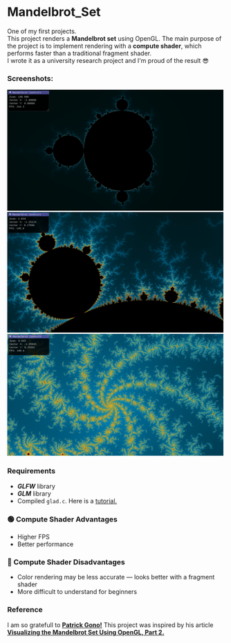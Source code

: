 # Mandelbrot_Set

One of my first projects.  
This project renders a **Mandelbrot set** using OpenGL. 
The main purpose of the project is to implement rendering with a **compute shader**, which performs faster than a traditional fragment shader.  
I wrote it as a university research project and I'm proud of the result 😎

### Screenshots:
<img src="Mandelbrot_Set/images/mand_set1.png" alt="Mandelbrot Preview" width="500"/>
<img src="Mandelbrot_Set/images/mand_set2.png" alt="Mandelbrot Preview" width="500"/>
<img src="Mandelbrot_Set/images/mand_set3.png" alt="Mandelbrot Preview" width="500"/>

### Requirements
- ***GLFW*** library
- ***GLM*** library
- Compiled `glad.c`. Here is a [tutorial.](https://rpxomi.github.io/)

### 🟢 Compute Shader Advantages
- Higher FPS
- Better performance

### 🔴 Compute Shader Disadvantages
- Color rendering may be less accurate — looks better with a fragment shader
- More difficult to understand for beginners

### Reference
I am so gratefull to [**Patrick Gono!**](https://gravatar.com/patrickgono?utm_source=hovercard)
This project was inspired by his article [**Visualizing the Mandelbrot Set Using OpenGL, Part 2.**](https://physicspython.wordpress.com/2020/03/04/visualizing-the-mandelbrot-set-using-opengl-part-2/)
  
